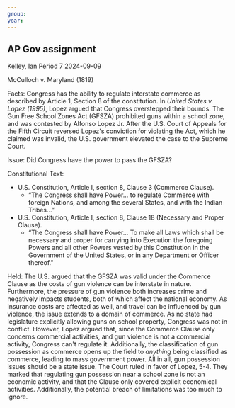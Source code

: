 ```yaml
---
group:
year:
---
```

## AP Gov assignment

Kelley, Ian
Period 7
2024-09-09

McCulloch v. Maryland (1819)

Facts: 
Congress has the ability to regulate interstate commerce as described by Article 1, Section 8 of the constitution. In *United States v. Lopez (1995)*, Lopez argued that Congress overstepped their bounds. The Gun Free School Zones Act (GFSZA) prohibited guns within a school zone, and was contested by Alfonso Lopez Jr. After the U.S. Court of Appeals for the Fifth Circuit reversed Lopez's conviction for violating the Act, which he claimed was invalid, the U.S. government elevated the case to the Supreme Court.

Issue: 
Did Congress have the power to pass the GFSZA?

Constitutional Text:
- U.S. Constitution, Article I, section 8, Clause 3 (Commerce Clause). 
	- “The Congress shall have Power... to regulate Commerce with foreign Nations, and among the several States, and with the Indian Tribes…”
- U.S. Constitution, Article I, section 8, Clause 18 (Necessary and Proper Clause). 
	- “The Congress shall have Power... To make all Laws which shall be necessary and proper for carrying into Execution the foregoing Powers and all other Powers vested by this Constitution in the Government of the United States, or in any Department or Officer thereof."

Held: 
The U.S. argued that the GFSZA was valid under the Commerce Clause as the costs of gun violence can be interstate in nature. Furthermore, the pressure of gun violence both increases crime and negatively impacts students, both of which affect the national economy. As insurance costs are affected as well, and travel can be influenced by gun violence, the issue extends to a domain of commerce. As no state had legislature explicitly allowing guns on school property, Congress was not in conflict.
However, Lopez argued that, since the Commerce Clause only concerns commercial activities, and gun violence is not a commercial activity, Congress can't regulate it. Additionally, the classification of gun possession as commerce opens up the field to *anything* being classified as commerce, leading to mass government power. All in all, gun possession issues should be a state issue.
The Court ruled in favor of Lopez, 5-4. They marked that regulating gun possession near a school zone is not an economic activity, and that the Clause only covered explicit economical activities. Additionally, the potential breach of limitations was too much to ignore.